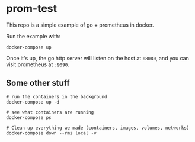 prom-test
===

This repo is a simple example of go + prometheus in docker.

Run the example with:

```
docker-compose up
```

Once it's up, the go http server will listen on the host at `:8080`, and you can visit prometheus at `:9090`.

Some other stuff
---

```
# run the containers in the background
docker-compose up -d

# see what containers are running
docker-compose ps

# Clean up everything we made (containers, images, volumes, networks)
docker-compose down --rmi local -v
```

